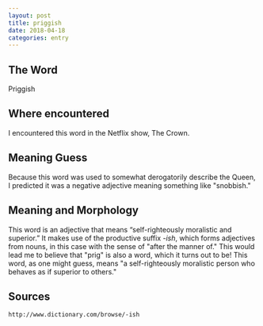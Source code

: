 ```yaml
---
layout: post
title: priggish
date: 2018-04-18
categories: entry
---
```

## The Word
Priggish

## Where encountered
I encountered this word in the Netflix show, The Crown. 

## Meaning Guess
Because this word was used to somewhat derogatorily describe the Queen, I predicted it was a negative adjective
meaning something like "snobbish." 

## Meaning and Morphology

This word is an adjective that means “self-righteously moralistic and superior.” It makes use of the productive
suffix *-ish*, which forms adjectives from nouns, in this case with the sense of "after the manner of." This would
lead me to believe that "prig" is also a word, which it turns out to be! This word, as one might guess, means
"a self-righteously moralistic person who behaves as if superior to others."

## Sources
`http://www.dictionary.com/browse/-ish`
